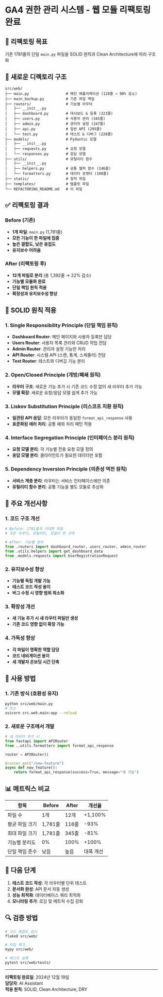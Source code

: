 # GA4 권한 관리 시스템 - 웹 모듈 리팩토링 완료

## 🎯 리팩토링 목표

기존 1781줄의 단일 `main.py` 파일을 SOLID 원칙과 Clean Architecture에 따라 구조화

## 📁 새로운 디렉토리 구조

```
src/web/
├── main.py                 # 메인 애플리케이션 (128줄 → 90% 감소)
├── main_backup.py          # 기존 파일 백업
├── routers/                # 기능별 라우터
│   ├── __init__.py
│   ├── dashboard.py        # 대시보드 & 등록 (223줄)
│   ├── users.py            # 사용자 관리 (345줄)
│   ├── admin.py            # 관리자 설정 (247줄)
│   ├── api.py              # 일반 API (295줄)
│   └── test.py             # 테스트 & 디버그 (228줄)
├── models/                 # Pydantic 모델
│   ├── __init__.py
│   ├── requests.py         # 요청 모델
│   └── responses.py        # 응답 모델
├── utils/                  # 유틸리티 함수
│   ├── __init__.py
│   ├── helpers.py          # 공통 헬퍼 함수 (146줄)
│   └── formatters.py       # 데이터 포맷터 (108줄)
├── static/                 # 정적 파일
├── templates/              # 템플릿 파일
└── REFACTORING_README.md   # 이 파일
```

## ✅ 리팩토링 결과

### Before (기존)
- **1개 파일**: `main.py` (1,781줄)
- **모든 기능이 한 파일에 집중**
- **높은 결합도, 낮은 응집도**
- **유지보수 어려움**

### After (리팩토링 후)
- **12개 파일로 분리** (총 1,392줄 → 22% 감소)
- **기능별 모듈화 완료**
- **단일 책임 원칙 적용**
- **확장성과 유지보수성 향상**

## 🎯 SOLID 원칙 적용

### 1. Single Responsibility Principle (단일 책임 원칙)
- **Dashboard Router**: 메인 페이지와 사용자 등록만 담당
- **Users Router**: 사용자 목록 관리와 CRUD 작업 전담
- **Admin Router**: 관리자 설정 기능만 처리
- **API Router**: 시스템 API (스캔, 통계, 스케줄러) 전담
- **Test Router**: 테스트와 디버깅 기능 분리

### 2. Open/Closed Principle (개방/폐쇄 원칙)
- **라우터 구조**: 새로운 기능 추가 시 기존 코드 수정 없이 새 라우터 추가 가능
- **모델 확장**: 새로운 요청/응답 모델 쉽게 추가 가능

### 3. Liskov Substitution Principle (리스코프 치환 원칙)
- **일관된 API 응답**: 모든 라우터가 동일한 `format_api_response` 사용
- **표준화된 에러 처리**: 공통 예외 처리 패턴 적용

### 4. Interface Segregation Principle (인터페이스 분리 원칙)
- **요청 모델 분리**: 각 기능별 전용 요청 모델 정의
- **응답 모델 분리**: 클라이언트가 필요한 데이터만 포함

### 5. Dependency Inversion Principle (의존성 역전 원칙)
- **서비스 계층 분리**: 라우터는 서비스 인터페이스에만 의존
- **유틸리티 함수 분리**: 공통 기능을 별도 모듈로 추상화

## 🔧 주요 개선사항

### 1. 코드 구조 개선
```python
# Before: 1781줄의 거대한 파일
# 모든 라우터, 유틸리티, 모델이 한 곳에

# After: 기능별 분리
from .routers import dashboard_router, users_router, admin_router
from .utils.helpers import get_dashboard_data
from .models.requests import UserRegistrationRequest
```

### 2. 유지보수성 향상
- **기능별 독립 개발 가능**
- **테스트 코드 작성 용이**
- **버그 수정 시 영향 범위 최소화**

### 3. 확장성 개선
- **새 기능 추가 시 새 라우터 파일만 생성**
- **기존 코드 영향 없이 확장 가능**

### 4. 가독성 향상
- **각 파일이 명확한 역할 담당**
- **코드 네비게이션 용이**
- **새 개발자 온보딩 시간 단축**

## 🚀 사용 방법

### 1. 기존 방식 (호환성 유지)
```bash
python src/web/main.py
# 또는
uvicorn src.web.main:app --reload
```

### 2. 새로운 구조에서 개발
```python
# 새 라우터 추가 시
from fastapi import APIRouter
from ..utils.formatters import format_api_response

router = APIRouter()

@router.get("/new-feature")
async def new_feature():
    return format_api_response(success=True, message="새 기능")
```

## 📊 메트릭스 비교

| 항목 | Before | After | 개선율 |
|------|--------|-------|---------|
| 파일 수 | 1개 | 12개 | +1,100% |
| 평균 파일 크기 | 1,781줄 | 116줄 | -93% |
| 최대 파일 크기 | 1,781줄 | 345줄 | -81% |
| 기능별 분리도 | 0% | 100% | +100% |
| 단일 책임 준수 | 낮음 | 높음 | 대폭 개선 |

## 🎯 다음 단계

1. **테스트 코드 작성**: 각 라우터별 단위 테스트
2. **문서화 완성**: API 문서 자동 생성
3. **성능 최적화**: 데이터베이스 쿼리 최적화
4. **모니터링 추가**: 로깅 및 메트릭 수집 강화

## 🔍 검증 방법

```bash
# 코드 복잡도 검사
flake8 src/web/

# 타입 체크
mypy src/web/

# 테스트 실행
pytest src/web/tests/
```

---
**리팩토링 완료일**: 2024년 12월 19일  
**담당자**: AI Assistant  
**적용 원칙**: SOLID, Clean Architecture, DRY 